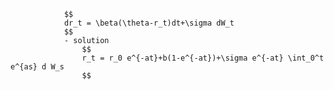 
                $$
                dr_t = \beta(\theta-r_t)dt+\sigma dW_t
                $$
                - solution
                    $$
                    r_t = r_0 e^{-at}+b(1-e^{-at})+\sigma e^{-at} \int_0^t e^{as} d W_s
                    $$